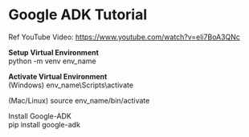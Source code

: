 # Google ADK Tutorial

Ref YouTube Video: https://www.youtube.com/watch?v=eli7BoA3QNc 

**Setup Virtual Environment**<br>
python -m venv env_name

**Activate Virtual Environment**<br>
(Windows)
env_name\Scripts\activate

(Mac/Linux)
source env_name/bin/activate

Install Google-ADK<br>
pip install google-adk 

